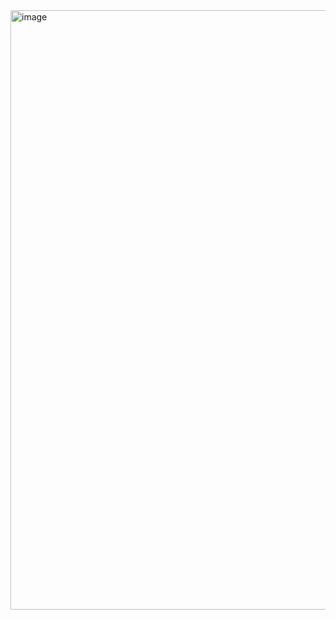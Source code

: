 <img width="959" alt="image" src="https://github.com/user-attachments/assets/44f2e4d9-309f-4497-9952-d34b1d2bcdf6" />
